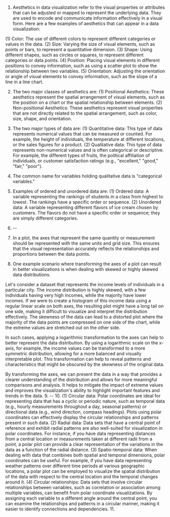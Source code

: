 1. Aesthetics in data visualization refer to the visual properties or attributes that can be adjusted or mapped to represent the underlying data. They are used to encode and communicate information effectively in a visual form. Here are a few examples of aesthetics that can appear in a data visualization:

(1) Color: The use of different colors to represent different categories or values in the data.
(2) Size: Varying the size of visual elements, such as points or bars, to represent a quantitative dimension.
(3) Shape: Using different shapes, such as circles or squares, to represent different categories or data points.
(4) Position: Placing visual elements in different positions to convey information, such as using a scatter plot to show the relationship between two variables.
(5) Orientation: Adjusting the orientation or angle of visual elements to convey information, such as the slope of a line in a line chart.

2. The two major classes of aesthetics are:
(1) Positional Aesthetics: These aesthetics represent the spatial arrangement of visual elements, such as the position on a chart or the spatial relationship between elements.
(2) Non-positional Aesthetics: These aesthetics represent visual properties that are not directly related to the spatial arrangement, such as color, size, shape, and orientation.

3. The two major types of data are:
(1) Quantitative data: This type of data represents numerical values that can be measured or counted. For example, the height of individuals, the temperature at different locations, or the sales figures for a product.
(2) Qualitative data: This type of data represents non-numerical values and is often categorical or descriptive. For example, the different types of fruits, the political affiliation of individuals, or customer satisfaction ratings (e.g., "excellent," "good," "fair," "poor").

4. The common name for variables holding qualitative data is "categorical variables."
5. Examples of ordered and unordered data are:
(1) Ordered data: A variable representing the rankings of students in a class from highest to lowest. The rankings have a specific order or sequence.
(2) Unordered data: A variable representing different flavors of ice cream chosen by customers. The flavors do not have a specific order or sequence; they are simply different categories.

6. --
7. In a plot, the axes that represent the same quantity or measurement should be represented with the same units and grid size. This ensures that the visual representation accurately reflects the relationships and proportions between the data points.
8. One example scenario where transforming the axes of a plot can result in better visualizations is when dealing with skewed or highly skewed data distributions.

Let's consider a dataset that represents the income levels of individuals in a particular city. The income distribution is highly skewed, with a few individuals having very high incomes, while the majority have lower incomes. If we were to create a histogram of this income data using a regular linear scale on both axes, the resulting plot might have a long tail on one side, making it difficult to visualize and interpret the distribution effectively. The skewness of the data can lead to a distorted plot where the majority of the data points are compressed on one side of the chart, while the extreme values are stretched out on the other side.

In such cases, applying a logarithmic transformation to the axes can help to better represent the data distribution. By using a logarithmic scale on the x-axis, for example, the income values can be transformed to a more symmetric distribution, allowing for a more balanced and visually interpretable plot. This transformation can help to reveal patterns and characteristics that might be obscured by the skewness of the original data.

By transforming the axes, we can present the data in a way that provides a clearer understanding of the distribution and allows for more meaningful comparisons and analysis. It helps to mitigate the impact of extreme values and improves the visualization's ability to highlight important features and trends in the data.
9. --
10. (1) Circular data: Polar coordinates are ideal for representing data that has a cyclic or periodic nature, such as temporal data (e.g., hourly measurements throughout a day, seasonal patterns) or directional data (e.g., wind direction, compass headings). Plots using polar coordinates can effectively display the circular relationships and patterns present in such data.
(2) Radial data: Data sets that have a central point of reference and exhibit radial patterns are also well-suited for visualization in polar coordinates. For instance, if you have data representing distances from a central location or measurements taken at different radii from a point, a polar plot can provide a clear representation of the variations in the data as a function of the radial distance.
(3) Spatio-temporal data: When dealing with data that combines both spatial and temporal dimensions, polar coordinates can be useful. For example, if you have data representing weather patterns over different time periods at various geographic locations, a polar plot can be employed to visualize the spatial distribution of the data with respect to the central location and the temporal changes around it.
(4) Circular relationships: Data sets that involve circular relationships between variables, such as correlation or association among multiple variables, can benefit from polar coordinate visualizations. By assigning each variable to a different angle around the central point, you can examine the relationships and patterns in a circular manner, making it easier to identify connections and dependencies.
11. 
